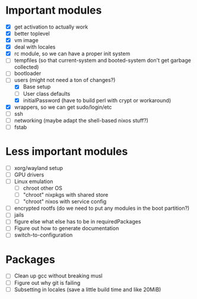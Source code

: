 # Important modules
- [x] get activation to actually work
- [x] better toplevel
- [x] vm image
- [x] deal with locales
- [x] rc module, so we can have a proper init system
- [ ] tempfiles (so that current-system and booted-system don't get garbage collected)
- [ ] bootloader
- [ ] users (might not need a ton of changes?)
    - [x] Base setup
    - [ ] User class defaults
    - [x] initialPassword (have to build perl with crypt or workaround)
- [x] wrappers, so we can get sudo/login/etc
- [ ] ssh
- [ ] networking (maybe adapt the shell-based nixos stuff?)
- [ ] fstab

# Less important modules
- [ ] xorg/wayland setup
- [ ] GPU drivers
- [ ] Linux emulation
    - [ ] chroot other OS
    - [ ] "chroot" nixpkgs with shared store
    - [ ] "chroot" nixos with service config
- [ ] encrypted rootfs (do we need to put any modules in the boot partition?)
- [ ] jails
- [ ] figure else what else has to be in requiredPackages
- [ ] Figure out how to generate documentation
- [ ] switch-to-configuration

# Packages
- [ ] Clean up gcc without breaking musl
- [ ] Figure out why git is failing
- [ ] Subsetting in locales (save a little build time and like 20MiB)
